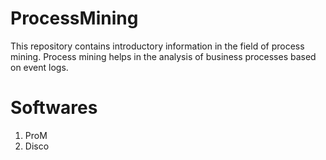 # ProcessMining
This repository contains introductory information in the field of process mining. Process mining helps in the analysis of business processes based on event logs. 

# Softwares
1. ProM
2. Disco 


